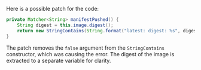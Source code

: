 Here is a possible patch for the code:

```java
private Matcher<String> manifestPushed() {
    String digest = this.image.digest();
    return new StringContains(String.format("latest: digest: %s", digest));
}
```

The patch removes the `false` argument from the `StringContains` constructor, which was causing the error. The digest of the image is extracted to a separate variable for clarity.